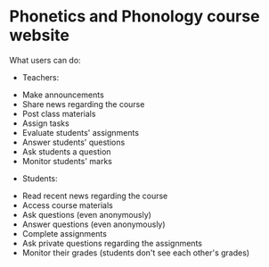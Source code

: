 # Phonetics and Phonology course website
 
 What users can do:
 * Teachers:
- Make announcements 
- Share news regarding the course
- Post class materials
- Assign tasks
- Evaluate students' assignments
- Answer students' questions
- Ask students a question
- Monitor students' marks
* Students:
- Read recent news regarding the course
- Access course materials
- Ask questions (even anonymously)
- Answer questions (even anonymously)
- Complete assignments
- Ask private questions regarding the assignments
- Monitor their grades (students don't see each other's grades)
